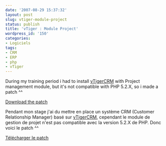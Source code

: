 ```yaml
---
date: '2007-08-29 15:37:32'
layout: post
slug: vtiger-module-project
status: publish
title: 'vTiger : Module Project'
wordpress_id: '150'
categories:
- Logiciels
tags:
- CRM
- ERP
- php
- vTiger
---
```


During my training period i had to install [vTigerCRM](http://www.vtiger.com) with Project management module, but it's not compatible with PHP 5.2.X, so i made a patch ^^

[Download the patch](http://static.zenithar.org/resources/vtiger503_PHP52_Project.rar)

Pendant mon stage j'ai du mettre en place un système CRM (Customer Relationship Manager) basé sur [vTigerCRM](http://www.vtiger.com), cependant le module de gestion de projet n'est pas compatible avec la version 5.2.X de PHP. Donc voici le patch ^^

[Télécharger le patch](http://static.zenithar.org/resources/vtiger503_PHP52_Project.rar)


